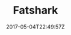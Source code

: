 ---
title: "Fatshark"
site_link: "http://www.fatsharkgames.com/"
description: "Independent Swedish game development studio."
location: "Stockholm"
active: true
active_from: "2008-01-01"
active_to: ""
tags: []
date: "2017-05-04T22:49:57Z"
---